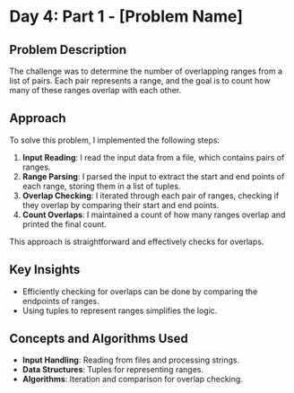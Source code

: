 # Day 4: Part 1 - [Problem Name]

## Problem Description
The challenge was to determine the number of overlapping ranges from a list of pairs. Each pair represents a range, and the goal is to count how many of these ranges overlap with each other.

## Approach
To solve this problem, I implemented the following steps:
1. **Input Reading**: I read the input data from a file, which contains pairs of ranges.
2. **Range Parsing**: I parsed the input to extract the start and end points of each range, storing them in a list of tuples.
3. **Overlap Checking**: I iterated through each pair of ranges, checking if they overlap by comparing their start and end points.
4. **Count Overlaps**: I maintained a count of how many ranges overlap and printed the final count.

This approach is straightforward and effectively checks for overlaps.

## Key Insights
- Efficiently checking for overlaps can be done by comparing the endpoints of ranges.
- Using tuples to represent ranges simplifies the logic.

## Concepts and Algorithms Used
- **Input Handling**: Reading from files and processing strings.
- **Data Structures**: Tuples for representing ranges.
- **Algorithms**: Iteration and comparison for overlap checking.